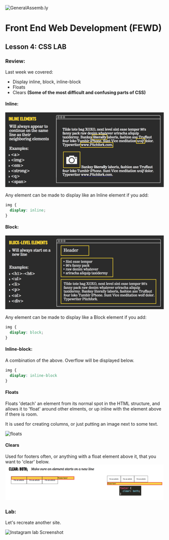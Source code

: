 ![GeneralAssemb.ly](https://github.com/generalassembly/ga-ruby-on-rails-for-devs/raw/master/images/ga.png "GeneralAssemb.ly")

# Front End Web Development (FEWD)
## Lesson 4: CSS LAB

### Review:

Last week we covered:

- Display inline, block, inline-block
- Floats
- Clears
**(Some of the most difficult and confusing parts of CSS)**

#### Inline:

![inline](img/inline.png)

Any element can be made to display like an Inline element if you add:

```CSS
img {
  display: inline;
}
```


#### Block:

![blocks](img/block.png)

Any element can be made to display like a Block element if you add:

```CSS
img {
  display: block;
}
```

#### Inline-block:

A combination of the above. Overflow will be displayed below.

```CSS
img {
  display: inline-block
}
```

#### Floats
Floats 'detach' an element from its normal spot in the HTML structure, and allows it to 'float' around other elments, or up inline with the element above if there is room.

It is used for creating columns, or just putting an image next to some text.

![floats](https://www.smashingmagazine.com/wp-content/uploads/2009/09/2_b.jpg)

#### Clears

Used for footers often, or anything with a float element above it, that you want to 'clear' below.
![](img/clear.png)

### Lab:

Let's recreate another site.

![Instagram lab Screenshot](https://i.imgur.com/DQ9fk1u.png)
